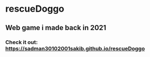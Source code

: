 # rescueDoggo
## Web game i made back in 2021
### Check it out: https://sadman30102001sakib.github.io/rescueDoggo

